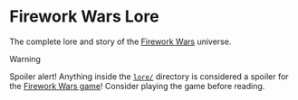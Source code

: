 # Firework Wars Lore

The complete lore and story of the [Firework Wars](https://github.com/fireworkwars) universe.

> [!WARNING]
> Spoiler alert! Anything inside the [`lore/`](./lore) directory is considered a spoiler for the [Firework Wars game](https://github.com/fireworkwars)! Consider playing the game before reading.
